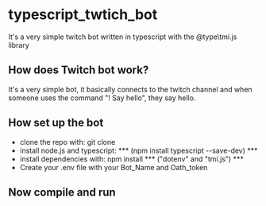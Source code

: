 # typescript_twtich_bot
It's a very simple twitch bot written in typescript with the @type\tmi.js library

## How does Twitch bot work?
It's a very simple bot, it basically connects to the twitch channel and when someone uses the command "! Say hello", they say hello.

## How set up the bot
* clone the repo with: git clone <Repo URL>
* install node.js and typescript: *** (npm install typescript --save-dev) ***
* install dependencies with: npm install *** ("dotenv" and "tmi.js") ***
* Create your .env file with your Bot_Name and Oath_token

## Now compile and run
 
